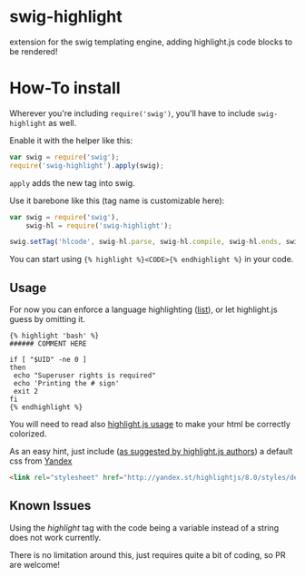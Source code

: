 swig-highlight
==============

extension for the swig templating engine, adding highlight.js code blocks to be rendered!

# How-To install

Wherever you're including `require('swig')`, you'll have to include `swig-highlight` as
well.

Enable it with the helper like this:
```javascript
var swig = require('swig');
require('swig-highlight').apply(swig);
```
`apply` adds the new tag into swig.  


Use it barebone like this (tag name is customizable here):
```javascript
var swig = require('swig'),
    swig-hl = require('swig-highlight');

swig.setTag('hlcode', swig-hl.parse, swig-hl.compile, swig-hl.ends, swig-hl.block);
```

You can start using `{% highlight %}<CODE>{% endhighlight %}` in your code.

## Usage

For now you can enforce a language highlighting ([list](http://highlightjs.org/static/test.html)),
or let highlight.js guess by omitting it.
```
{% highlight 'bash' %}
###### COMMENT HERE

if [ "$UID" -ne 0 ]
then
 echo "Superuser rights is required"
 echo 'Printing the # sign'
 exit 2
fi
{% endhighlight %}
```

You will need to read also [highlight.js usage](http://highlightjs.org/usage/) to make
your html be correctly colorized.

As an easy hint, just include ([as suggested by highlight.js authors](http://highlightjs.org/download/))
a default css from [Yandex](http://api.yandex.ru/jslibs/libs.xml#highlightjs)

```html
<link rel="stylesheet" href="http://yandex.st/highlightjs/8.0/styles/default.min.css">
```

## Known Issues

Using the _highlight_ tag with the code being a variable instead of a string does not
work currently.

There is no limitation around this, just requires quite a bit of coding, so PR are welcome!
